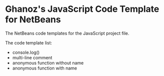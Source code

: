 Ghanoz's JavaScript Code Template for NetBeans
===

The NetBeans code templates for the JavaScript project file.

The code template list:

* console.log()
* multi-line comment
* anonymous function without name
* anonymous function with name
